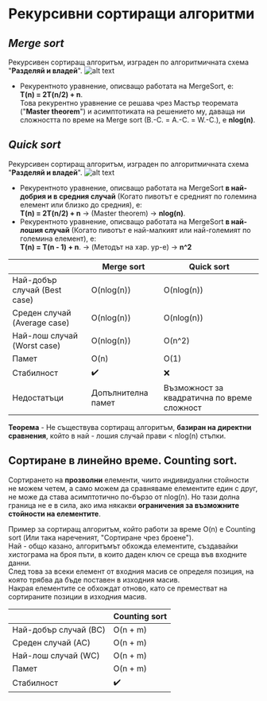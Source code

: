 # Рекурсивни сортиращи алгоритми

## ***Merge sort***
Рекурсивен сортиращ алгоритъм, изграден по алгоритмичната схема "**Разделяй и владей**".
![alt text](https://i.ibb.co/xm8Sc5n/Merge-sort.png)
- Рекурентното уравнение, описващо работата на MergeSort, e:  
**T(n) = 2T(n/2) + n**.  
Това рекурентно уравнение се решава чрез Мастър теоремата ("**Master theorem**") и асимптотиката на решението му, даваща ни сложността по време на Merge sort (B.-C. = A.-C. = W.-C.), е **nlog(n)**.
 
## ***Quick sort***
Рекурсивен сортиращ алгоритъм, изграден по алгоритмичната схема "**Разделяй и владей**".
![alt text](https://i.ibb.co/fYsPFwL/Quick-sort.png)
- Рекурентното уравнение, описващо работата на MergeSort **в най-добрия и в средния случай** (Когато пивотът е средният по големина елемент или близко до средния), e:  
**T(n) = 2T(n/2) + n** -> (Master theorem) -> **nlog(n)**.  
- Рекурентното уравнение, описващо работата на MergeSort **в най-лошия случай** (Когато пивотът е най-малкият или най-големият по големина елемент), e:  
**T(n) = T(n - 1) + n**. -> (Методът на хар. ур-е) -> **n^2**  

||Merge sort|Quick sort|  
|--|--|--|  
|Най-добър случай (Best case) |O(nlog(n)) |O(nlog(n)) |  
|Среден случай (Average case) |O(nlog(n)) |O(nlog(n)) |  
|Най-лош случай (Worst case) |O(nlog(n)) |O(n^2) |  
|Памет |O(n) |O(1) |  
|Стабилност |:heavy_check_mark: |:x: |  
|Недостатъци |Допълнителна памет| Възможност за квадратична по време сложност |


**Теорема** - Не съществува сортиращ алгоритъм, **базиран на директни сравнения**, който в най - лошия случай прави < nlog(n) стъпки.  

## Сортиране в линейно време. Counting sort.  
Сортирането на **прозволни** елементи, чиито индивидуални стойности не можем четем, а само можем да сравняваме елементите един с друг, не може да става асимптотично по-бързо от nlog(n). Но тази долна граница не е в сила, ако има някакви **ограничения за възможните стойности на елементите**.  

Пример за сортиращ алгоритъм, който работи за време O(n) е Counting sort (Или така нареченият, "Сортиране чрез броене").  
Най - общо казано, алгоритъмът обхожда елементите, създавайки хистограма на броя пъти, в които даден ключ се среща във входните данни.  
След това за всеки елемент от входния масив се определя позиция, на която трябва да бъде поставен в изходния масив.  
Накрая елементите се обхождат отново, като се преместват на сортираните позиции в изходния масив.  

||Counting sort|  
|--|--|  
|Най-добър случай (BC) |O(n + m) |  
|Среден случай (AC) |O(n + m) | 
|Най-лош случай (WC) |O(n + m) | 
|Памет |O(n + m) | 
|Стабилност |:heavy_check_mark: |
